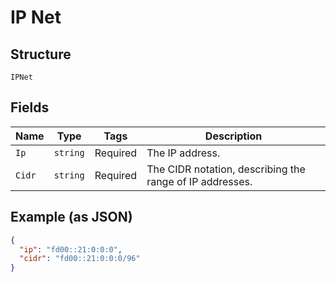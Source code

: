 
# IP Net

## Structure

`IPNet`

## Fields

| Name | Type | Tags | Description |
|  --- | --- | --- | --- |
| `Ip` | `string` | Required | The IP address. |
| `Cidr` | `string` | Required | The CIDR notation, describing the range of IP addresses. |

## Example (as JSON)

```json
{
  "ip": "fd00::21:0:0:0",
  "cidr": "fd00::21:0:0:0/96"
}
```

